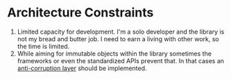 # Architecture Constraints

1. Limited capacity for development.
   I'm a solo developer and the library is not my bread and butter job.
   I need to earn a living with other work, so the time is limited.
2. While aiming for immutable objects within the library sometimes the frameworks or even the standardized APIs prevent that.
   In that cases an [anti-corruption layer](https://awesome-architecture.com/cloud-design-patterns/anti-corruption-layer-pattern/) should be implemented.
